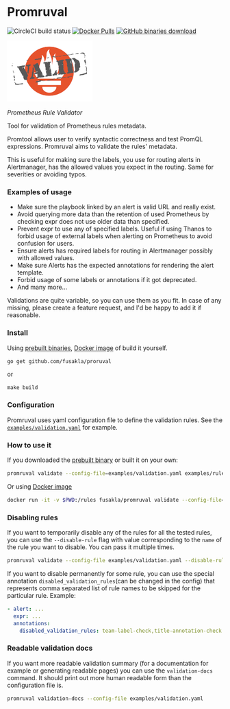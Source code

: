 # Promruval
![CircleCI build status](https://img.shields.io/circleci/build/github/FUSAKLA/promruval/master)
[![Docker Pulls](https://img.shields.io/docker/pulls/fusakla/promruval)](https://hub.docker.com/r/fusakla/promruval)
[![GitHub binaries download](https://img.shields.io/github/downloads/fusakla/promruval/total?label=Prebuilt%20binaries%20downloads)](https://github.com/FUSAKLA/promruval/releases/latest)

![](./promruval.png)

_Prometheus Rule Validator_


Tool for validation of Prometheus rules metadata.

Promtool allows user to verify syntactic correctness and test PromQL expressions.
Promruval aims to validate the rules' metadata.

This is useful for making sure the labels, you use for routing alerts in Alertmanager,
has the allowed values you expect in the routing.
Same for severities or avoiding typos.

### Examples of usage
 - Make sure the playbook linked by an alert is valid URL and really exist.
 - Avoid querying more data than the retention of used Prometheus by checking expr
   does not use older data than specified. 
 - Prevent expr to use any of specified labels. Useful if using Thanos to forbid
   usage of external labels when alerting on Prometheus to avoid confusion for users.
 - Ensure alerts has required labels for routing in Alertmanager possibly with allowed values.
 - Make sure Alerts has the expected annotations for rendering the alert template.
 - Forbid usage of some labels or annotations if it got deprecated. 
 - And many more...
 
Validations are quite variable, so you can use them as you fit.
In case of any missing, please create a feature request,
and I'd be happy to add it if reasonable.
 
### Install
Using [prebuilt binaries](https://github.com/FUSAKLA/promruval/releases/latest), [Docker image](https://hub.docker.com/r/fusakla/promruval) of build it yourself.
 ```bash
go get github.com/fusakla/proruval 
```
or 
```
make build
```

### Configuration
Promruval uses yaml configuration file to define the validation rules.
See the [`examples/validation.yaml`](examples/validation.yaml) for example.

### How to use it
If you downloaded the [prebuilt binary](https://github.com/FUSAKLA/promruval/releases/latest) or built it on your own:
```bash
promruval validate --config-file=examples/validation.yaml examples/rules.yaml
```

Or using [Docker image](https://hub.docker.com/r/fusakla/promruval)
```bash
docker run -it -v $PWD:/rules fusakla/promruval validate --config-file=/rules/examples/validation.yaml /rules/examples/rules.yaml
```

### Disabling rules
If you want to temporarily disable any of the rules for all the tested rules, you can use the `--disable-rule` flag
with value corresponding to the `name` of the rule you want to disable. You can pass it multiple times.
```bash
promruval validate --config-file examples/validation.yaml --disable-rule check-team-label examples/rules.yaml
```

If you want to disable permanently for some rule, you can use the special annotation
`disabled_validation_rules`(can be changed in the config) that represents comma separated list of
rule names to be skipped for the particular rule. Example: 
```yaml
- alert: ...
  expr: ...
  annotations:
    disabled_validation_rules: team-label-check,title-annotation-check
```

 
### Readable validation docs
If you want more readable validation summary (for a documentation for example or generating readable pages)
you can use the `validation-docs` command. It should print out more human readable form than the configuration file is.
```bash
promruval validation-docs --config-file examples/validation.yaml
```
